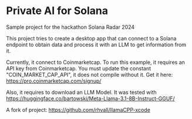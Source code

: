 # Private AI for Solana

Sample project for the hackathon Solana Radar 2024

This project tries to create a desktop app that can connect to a Solana endpoint to obtain data and process it with an LLM to get information from it.

Currently, it connect to Coinmarketcap. To run this example, it requires an API key from Coinmarketcap. You must update the constant "COIN_MARKET_CAP_API", it does not compile without it. Get it here: https://pro.coinmarketcap.com/signup/

Also, it requires to download an LLM Model. It was tested with
https://huggingface.co/bartowski/Meta-Llama-3.1-8B-Instruct-GGUF/

A fork of project: https://github.com/rhvall/llamaCPP-xcode
